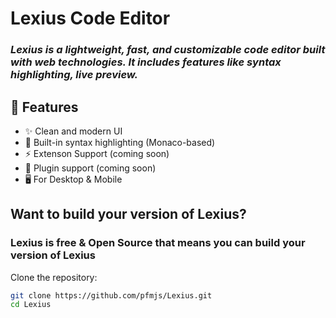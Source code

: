 # **Lexius** Code Editor

### ***Lexius** is a lightweight, fast, and customizable code editor built with web technologies. It includes features like syntax highlighting, live preview.*

## 🚀 Features

- ✨ Clean and modern UI
- 🧠 Built-in syntax highlighting (Monaco-based)
- ⚡ Extenson Support (coming soon)
- 🧩 Plugin support (coming soon)
- 🖥️ For Desktop & Mobile

## Want to build your version of **Lexius**?
### **Lexius** is free & Open Source that means you can build your version of **Lexius**

Clone the repository:

```bash
git clone https://github.com/pfmjs/Lexius.git
cd Lexius
